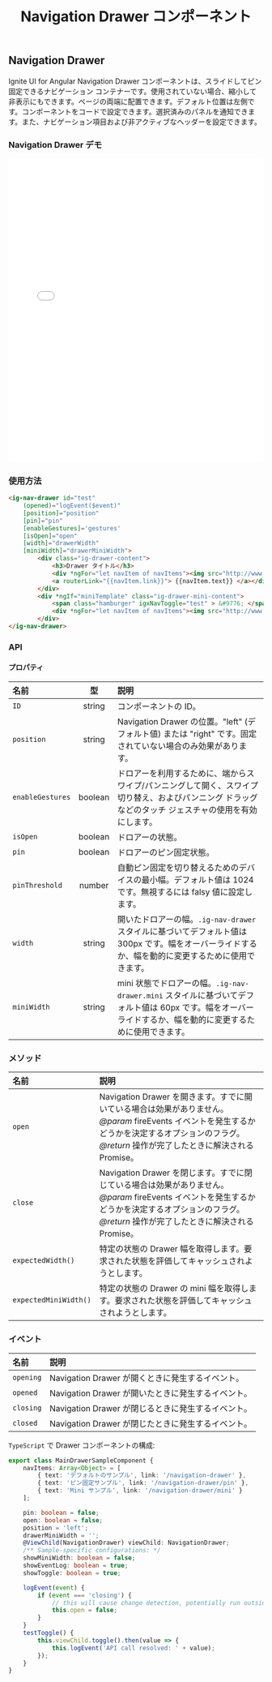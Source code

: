 ﻿---
title: Navigation Drawer コンポーネント
_description: Ignite UI for Angular Navigation Drawer コンポーネントは、コードでスライド イン/アウト ナビゲーション コンテナーの実装が可能です。
_keywords: Ignite UI for Angular, UI コントロール, Angular ウィジェット, web ウィジェット, UI ウィジェット, Angular, ネイティブ Angular コンポーネント スィート, ネイティブ Angular コントロール, ネイティブ Angular コンポーネント ライブラリ, Angular Navigation Drawer コンポーネント, Angular Navigation Drawer コントロール
_language: ja
---

## Navigation Drawer

<p class="highlight">Ignite UI for Angular Navigation Drawer コンポーネントは、スライドしてピン固定できるナビゲーション コンテナーです。使用されていない場合、縮小して非表示にもできます。ページの両端に配置できます。デフォルト位置は左側です。コンポーネントをコードで設定できます。選択済みのパネルを通知できます。また、ナビゲーション項目および非アクティブなヘッダーを設定できます。</p>
<div class="divider"></div>

### Navigation Drawer デモ

<div class="sample-container" style="height: 600px">
    <iframe frameborder="0" seamless width="100%" height="100%" src="{environment:demosBaseUrl}/navigation-drawer"></iframe>
</div>
<div class="divider--half"></div>

### 使用方法

```html
<ig-nav-drawer id="test"
    (opened)="logEvent($event)"
    [position]="position"
    [pin]="pin"
    [enableGestures]='gestures'
    [isOpen]="open"
    [width]="drawerWidth"
    [miniWidth]="drawerMiniWidth">
        <div class="ig-drawer-content">
            <h3>Drawer タイトル</h3>
            <div *ngFor="let navItem of navItems"><img src="http://www.infragistics.com/assets/images/favicon.ico" width='16' />
            <a routerLink="{{navItem.link}}"> {{navItem.text}} </a></div>
        </div>
        <div *ngIf="miniTemplate" class="ig-drawer-mini-content">
            <span class="hamburger" igxNavToggle="test" > &#9776; </span>
            <div *ngFor="let navItem of navItems"><img src="http://www.infragistics.com/assets/images/favicon.ico" width='16' /></div>
        </div>
</ig-nav-drawer>
```

<div class="divider--half"></div>

### API

#### プロパティ

| 名前             |   型    | 説明                                                                                                                                                        |
| :--------------- | :-----: | :---------------------------------------------------------------------------------------------------------------------------------------------------------- |
| `ID`             | string  | コンポーネントの ID。                                                                                                                                       |
| `position`       | string  | Navigation Drawer の位置。"left" (デフォルト値) または "right" です。固定されていない場合のみ効果があります。                                               |
| `enableGestures` | boolean | ドロアーを利用するために、端からスワイプ/パンニングして開く、スワイプ切り替え、およびパンニング ドラッグなどのタッチ ジェスチャの使用を有効にします。       |
| `isOpen`         | boolean | ドロアーの状態。                                                                                                                                            |
| `pin`            | boolean | ドロアーのピン固定状態。                                                                                                                                    |
| `pinThreshold`   | number  | 自動ピン固定を切り替えるためのデバイスの最小幅。デフォルト値は 1024 です。無視するには falsy 値に設定します。                                               |
| `width`          | string  | 開いたドロアーの幅。`.ig-nav-drawer` スタイルに基づいてデフォルト値は 300px です。幅をオーバーライドするか、幅を動的に変更するために使用できます。          |
| `miniWidth`      | string  | mini 状態でドロアーの幅。`.ig-nav-drawer.mini` スタイルに基づいてデフォルト値は 60px です。幅をオーバーライドするか、幅を動的に変更するために使用できます。 |

<div class="divider--half"></div>

### メソッド

| 名前                  | 説明                                                                                                                                                                                                   |
| :-------------------- | :----------------------------------------------------------------------------------------------------------------------------------------------------------------------------------------------------- |
| `open`                | Navigation Drawer を開きます。すでに開いている場合は効果がありません。 _@param_ fireEvents イベントを発生するかどうかを決定するオプションのフラグ。 _@return_ 操作が完了したときに解決される Promise。 |
| `close`               | Navigation Drawer を閉じます。すでに閉じている場合は効果がありません。 _@param_ fireEvents イベントを発生するかどうかを決定するオプションのフラグ。 _@return_ 操作が完了したときに解決される Promise。 |
| `expectedWidth()`     | 特定の状態の Drawer 幅を取得します。要求された状態を評価してキャッシュされようとします。                                                                                                               |
| `expectedMiniWidth()` | 特定の状態の Drawer の mini 幅を取得します。要求された状態を評価してキャッシュされようとします。                                                                                                       |

<div class="divider--half"></div>

### イベント

| 名前      | 説明                                               |
| :-------- | :------------------------------------------------- |
| `opening` | Navigation Drawer が開くときに発生するイベント。   |
| `opened`  | Navigation Drawer が開いたときに発生するイベント。 |
| `closing` | Navigation Drawer が閉じるときに発生するイベント。 |
| `closed`  | Navigation Drawer が閉じたときに発生するイベント。 |

<div class="divider--half"></div>

`TypeScript` で Drawer コンポーネントの構成:

```typescript
export class MainDrawerSampleComponent {
    navItems: Array<Object> = [
        { text: 'デフォルトのサンプル', link: '/navigation-drawer' },
        { text: 'ピン固定サンプル', link: '/navigation-drawer/pin' },
        { text: 'Mini サンプル', link: '/navigation-drawer/mini' }
    ];

    pin: boolean = false;
    open: boolean = false;
    position = 'left';
    drawerMiniWidth = '';
    @ViewChild(NavigationDrawer) viewChild: NavigationDrawer;
    /** Sample-specific configurations: */
    showMiniWidth: boolean = false;
    showEventLog: boolean = true;
    showToggle: boolean = true;

    logEvent(event) {
        if (event === 'closing') {
            // this will cause change detection, potentially run outside of angular
            this.open = false;
        }
    }
    testToggle() {
        this.viewChild.toggle().then(value => {
            this.logEvent('API call resolved: ' + value);
        });
    }
}
```
